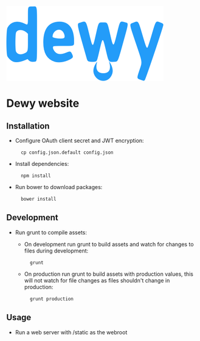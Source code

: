 ![Dewy](static/img/dewy.png "Dewy")

# Dewy website

## Installation

* Configure OAuth client secret and JWT encryption:

        cp config.json.default config.json

* Install dependencies:

        npm install

* Run bower to download packages:

        bower install

## Development

* Run grunt to compile assets:

    * On development run grunt to build assets and watch for changes to files during development:

            grunt

    * On production run grunt to build assets with production values, this will not watch for file changes as files shouldn't change in production:

            grunt production

## Usage

* Run a web server with /static as the webroot
